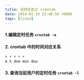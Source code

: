 ```yaml
---
title: 定时任务之 crontab
date: 2014-01-19 22:48:59 +0800
tags: [linux] 
---
```


#### 1.编辑定时任务 `crontab -e`

#### 2. crontab 中的时间对应关系

```
* * * * *
m h dom mon dow
```

#### 3. 查询当前用户的定时任务 `crontab -l`
